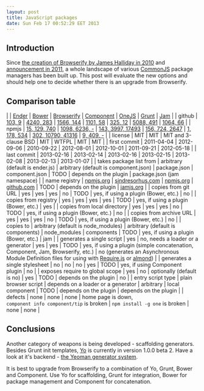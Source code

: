 ```yaml
---
layout: post
title: JavaScript packages
date: Sun Feb 17 00:52:29 EET 2013
---
```

<style>
table {
    white-space: nowrap;
}
</style>

## Introduction
Since [the creation of Browserify by James Halliday in 2010](https://github.com/substack/node-browserify/commit/b0363ae3d5749b3f7e722b21c65484fdf634acf3) and [announcement in 2011](http://substack.net/posts/24ab8c/browserify-browser-side-require-for-your-node-js),
a whole landscape of various [CommonJS](http://www.commonjs.org/) package managers has been built up.
This post will evaluate the new options
and should help one to decide whether there is an upgrade from Browserify.

## Comparison table

| | [Ender](http://ender.jit.su) | [Bower](http://twitter.github.com/bower/) | [Browserify](http://browserify.org/) | [Component](http://component.io/) | [OneJS](https://github.com/azer/onejs) | [Grunt](http://gruntjs.com/) | [Jam](http://jamjs.org/) |
| github | [103, 9](https://github.com/ender-js/Ender) | [4240, 283](https://github.com/twitter/bower) | [1566, 144](https://github.com/substack/node-browserify) | [1101, 58](https://github.com/component/component) | [325, 12](https://github.com/azer/onejs) | [5088, 491](https://github.com/gruntjs/grunt) | [1064, 66](https://github.com/caolan/jam) |
| npmjs | [15, 129, 740](https://npmjs.org/package/ender) | [1098, 6236, -](https://npmjs.org/package/bower) | [143, 3997, 17493](https://npmjs.org/package/browserify) | [156, 724, 2647](https://npmjs.org/package/component) | [1, 178, 534](https://npmjs.org/package/one) | [302, 10790, 41316](https://npmjs.org/package/grunt) | [9, 409, -](https://npmjs.org/package/jamjs) |
| license | MIT | MIT | MIT and 3-clause BSD | MIT | WTFPL | MIT | MIT |
| first commit | 2011-04-04 | 2012-09-06 | 2010-09-22 | 2012-08-01 | 2012-10-01 | 2011-09-21 | 2012-05-18 |
| last commit | 2013-02-16 | 2013-02-14 | 2013-02-16 | 2013-02-15 | 2013-02-08 | 2013-02-13 | 2013-01-07 |
| takes package list from | arbitrary (default is ender.js) | arbitrary (default is component.json) | package.json | component.json | TODO | depends on the plugin | package.json (jam namespace) |
| name registry | [npmjs.org](https://npmjs.org) | [sindresorhus.com](http://sindresorhus.com/bower-components/) | [npmjs.org](https://npmjs.org) | [github.com](https://github.com) | TODO | depends on the plugin | [jamjs.org](http://jamjs.org/) |
| copies from git URL | yes | yes | yes | no | TODO | yes, if using a plugin (Bower, etc.) | no |
| copies from registry | yes | yes | yes | yes | TODO | yes, if using a plugin (Bower, etc.) | yes |
| copies from local directory | yes | yes | yes | no | TODO | yes, if using a plugin (Bower, etc.) | no |
| copies from archive URL | yes | yes | yes | no | TODO | yes, if using a plugin (Bower, etc.) | no |
| copies to | arbitrary (default is node_modules) | arbitrary (default is components) | node_modules | components | TODO | yes, if using a plugin (Bower, etc.) | jam |
| generates a single script | yes | no, needs a loader or a generator | yes | yes | TODO | yes, if using a plugin (simple concatenation, Component, Jam, Browserify, etc.) | no (generates an Asynchronous Module Definition files for using with [Require.js](http://requirejs.org/) or [almond](https://github.com/jrburke/almond)) |
| generates a single stylesheet | no | no | no | yes | TODO | yes, if using Component plugin | no |
| exposes require to global scope | yes | no | optionally (default is no) | yes | TODO | depends on the plugin | no |
| entry script type | plain browser script | depends on a loader or a generator | arbitrary | local component | TODO | depends on the plugin | depends on the plugin |
| defects | none | none | none | home page is down,<br>`component info component/tip` is broken | `npm install -g one` is broken | none | none |

## Conclusions

Another category of weapons is being developed - scaffolding generators. Besides Grunt init templates, [Yo](http://yeoman.io) is currently in version 1.0.0 beta 2. Have a look at it's backend - [the Yeoman generator system](https://github.com/yeoman/generator).

It is best to upgrade from Browserify to a combination of Yo, Grunt, Bower and Component. Use Yo for scaffolding, Grunt for integration, Bower for package management and Component for concatenation.
